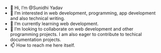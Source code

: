 - 👋 Hi, I’m @Sunidhi Yadav
- 👀 I’m interested in web development, programming, app development and also technical writing.
- 🌱 I’m currently learning web development.
- 💞️ I’m looking to collaborate on web development and other programming projects. I am also eager to contribute to techical documentation projects.
- 📫 How to reach me here itself.

<!---
Sunidhy0007/Sunidhy0007 is a ✨ special ✨ repository because its `README.md` (this file) appears on your GitHub profile.
You can click the Preview link to take a look at your changes.
--->
